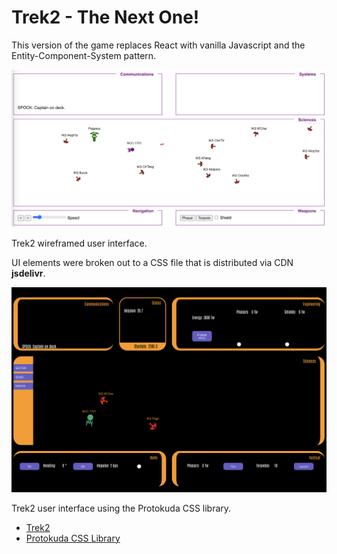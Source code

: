 # Trek2 - The Next One!

This version of the game replaces React with vanilla Javascript and the Entity-Component-System pattern.

![Trek2 UI Prototype](./prototype.png "UI Prototype")
<figcaption>Trek2 wireframed user interface.</figcaption>

UI elements were broken out to a CSS file that is distributed via CDN **jsdelivr**.

![Trek2 UI](./as-built.png "UI")
<figcaption>Trek2 user interface using the Protokuda CSS library.</figcaption>

- [Trek2](https://dennisdunn.github.io/trek2/)
- [Protokuda CSS Library](https://dennisdunn.github.io/protokuda/)